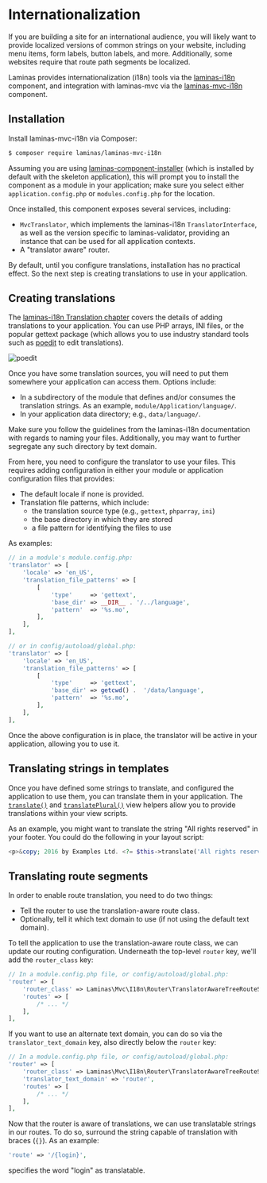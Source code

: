 # Internationalization

If you are building a site for an international audience, you will likely want
to provide localized versions of common strings on your website, including menu
items, form labels, button labels, and more. Additionally, some websites require
that route path segments be localized.

Laminas provides internationalization (i18n) tools via the
[laminas-i18n](https://docs.laminas.dev/laminas-i18n/) component, and
integration with laminas-mvc via the [laminas-mvc-i18n](https://docs.laminas.dev/laminas-mvc-i18n/)
component.

## Installation

Install laminas-mvc-i18n via Composer:

```bash
$ composer require laminas/laminas-mvc-i18n
```

Assuming you are using [laminas-component-installer](https://docs.laminas.dev/laminas-component-installer)
(which is installed by default with the skeleton application), this will prompt
you to install the component as a module in your application; make sure you
select either `application.config.php` or `modules.config.php` for the location.

Once installed, this component exposes several services, including:

- `MvcTranslator`, which implements the laminas-i18n `TranslatorInterface`, as well
  as the version specific to laminas-validator, providing an instance that can be
  used for all application contexts.
- A "translator aware" router.

By default, until you configure translations, installation has no practical
effect. So the next step is creating translations to use in your application.

## Creating translations

The [laminas-i18n Translation chapter](http://docs.laminas.dev/laminas-i18n/translation/)
covers the details of adding translations to your application. You can use PHP
arrays, INI files, or the popular gettext package (which allows you to use
industry standard tools such as [poedit](http://www.poedit.net/download.php) to
edit translations).

![poedit](images/i18n.poedit.png)

Once you have some translation sources, you will need to put them somewhere your
application can access them. Options include:

- In a subdirectory of the module that defines and/or consumes the translation
  strings. As an example, `module/Application/language/`.
- In your application data directory; e.g., `data/language/`.

Make sure you follow the guidelines from the laminas-i18n documentation with
regards to naming your files. Additionally, you may want to further segregate
any such directory by text domain.

From here, you need to configure the translator to use your files. This requires
adding configuration in either your module or application configuration files
that provides:

- The default locale if none is provided.
- Translation file patterns, which include:
  - the translation source type (e.g., `gettext`, `phparray`, `ini`)
  - the base directory in which they are stored
  - a file pattern for identifying the files to use

As examples:

```php
// in a module's module.config.php:
'translator' => [
    'locale' => 'en_US',
    'translation_file_patterns' => [
        [
            'type'     => 'gettext',
            'base_dir' => __DIR__ . '/../language',
            'pattern'  => '%s.mo',
        ],
    ],
],

// or in config/autoload/global.php:
'translator' => [
    'locale' => 'en_US',
    'translation_file_patterns' => [
        [
            'type'     => 'gettext',
            'base_dir' => getcwd() .  '/data/language',
            'pattern'  => '%s.mo',
        ],
    ],
],
```

Once the above configuration is in place, the translator will be active in your
application, allowing you to use it.

## Translating strings in templates

Once you have defined some strings to translate, and configured the application
to use them, you can translate them in your application. The [`translate()`](https://docs.laminas.dev/laminas-i18n/view-helpers/#translate-helper)
and [`translatePlural()`](https://docs.laminas.dev/laminas-i18n/view-helpers/#translateplural-helper)
view helpers allow you to provide translations within your view scripts.

As an example, you might want to translate the string "All rights reserved" in
your footer. You could do the following in your layout script:

```php
<p>&copy; 2016 by Examples Ltd. <?= $this->translate('All rights reserved') ?></p>
```

## Translating route segments

In order to enable route translation, you need to do two things:

- Tell the router to use the translation-aware route class.
- Optionally, tell it which text domain to use (if not using the default text domain).

To tell the application to use the translation-aware route class, we can update
our routing configuration. Underneath the top-level `router` key, we'll add the
`router_class` key:

```php
// In a module.config.php file, or config/autoload/global.php:
'router' => [
    'router_class' => Laminas\Mvc\I18n\Router\TranslatorAwareTreeRouteStack::class,
    'routes' => [
        /* ... */
    ],
],
```

If you want to use an alternate text domain, you can do so via the
`translator_text_domain` key, also directly below the `router` key:

```php
// In a module.config.php file, or config/autoload/global.php:
'router' => [
    'router_class' => Laminas\Mvc\I18n\Router\TranslatorAwareTreeRouteStack::class,
    'translator_text_domain' => 'router',
    'routes' => [
        /* ... */
    ],
],
```

Now that the router is aware of translations, we can use translatable strings in
our routes. To do so, surround the string capable of translation with braces
(`{}`). As an example:

```php
'route' => '/{login}',
```

specifies the word "login" as translatable.
